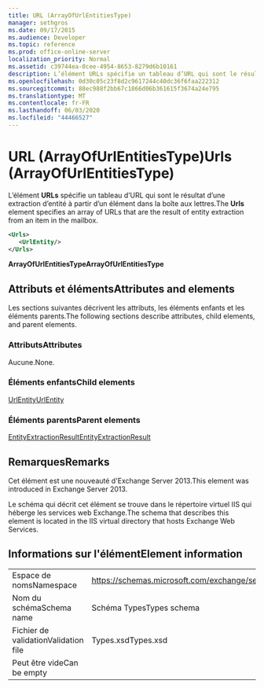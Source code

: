 ```yaml
---
title: URL (ArrayOfUrlEntitiesType)
manager: sethgros
ms.date: 09/17/2015
ms.audience: Developer
ms.topic: reference
ms.prod: office-online-server
localization_priority: Normal
ms.assetid: c39744ea-0cee-4954-8653-8279d6b10161
description: L’élément URLs spécifie un tableau d’URL qui sont le résultat d’une extraction d’entité à partir d’un élément dans la boîte aux lettres.
ms.openlocfilehash: 0d30c05c23f8d2c9617244c40dc36f6faa222312
ms.sourcegitcommit: 88ec988f2bb67c1866d06b361615f3674a24e795
ms.translationtype: MT
ms.contentlocale: fr-FR
ms.lasthandoff: 06/03/2020
ms.locfileid: "44466527"
---
```

# <a name="urls-arrayofurlentitiestype"></a><span data-ttu-id="d8a1b-103">URL (ArrayOfUrlEntitiesType)</span><span class="sxs-lookup"><span data-stu-id="d8a1b-103">Urls (ArrayOfUrlEntitiesType)</span></span>

<span data-ttu-id="d8a1b-104">L’élément **URLs** spécifie un tableau d’URL qui sont le résultat d’une extraction d’entité à partir d’un élément dans la boîte aux lettres.</span><span class="sxs-lookup"><span data-stu-id="d8a1b-104">The **Urls** element specifies an array of URLs that are the result of entity extraction from an item in the mailbox.</span></span> 
  
```XML
<Urls>
   <UrlEntity/>
</Urls>
```

 <span data-ttu-id="d8a1b-105">**ArrayOfUrlEntitiesType**</span><span class="sxs-lookup"><span data-stu-id="d8a1b-105">**ArrayOfUrlEntitiesType**</span></span>
## <a name="attributes-and-elements"></a><span data-ttu-id="d8a1b-106">Attributs et éléments</span><span class="sxs-lookup"><span data-stu-id="d8a1b-106">Attributes and elements</span></span>

<span data-ttu-id="d8a1b-107">Les sections suivantes décrivent les attributs, les éléments enfants et les éléments parents.</span><span class="sxs-lookup"><span data-stu-id="d8a1b-107">The following sections describe attributes, child elements, and parent elements.</span></span>
  
### <a name="attributes"></a><span data-ttu-id="d8a1b-108">Attributs</span><span class="sxs-lookup"><span data-stu-id="d8a1b-108">Attributes</span></span>

<span data-ttu-id="d8a1b-109">Aucune.</span><span class="sxs-lookup"><span data-stu-id="d8a1b-109">None.</span></span>
  
### <a name="child-elements"></a><span data-ttu-id="d8a1b-110">Éléments enfants</span><span class="sxs-lookup"><span data-stu-id="d8a1b-110">Child elements</span></span>

[<span data-ttu-id="d8a1b-111">UrlEntity</span><span class="sxs-lookup"><span data-stu-id="d8a1b-111">UrlEntity</span></span>](urlentity.md)
  
### <a name="parent-elements"></a><span data-ttu-id="d8a1b-112">Éléments parents</span><span class="sxs-lookup"><span data-stu-id="d8a1b-112">Parent elements</span></span>

[<span data-ttu-id="d8a1b-113">EntityExtractionResult</span><span class="sxs-lookup"><span data-stu-id="d8a1b-113">EntityExtractionResult</span></span>](entityextractionresult.md)
  
## <a name="remarks"></a><span data-ttu-id="d8a1b-114">Remarques</span><span class="sxs-lookup"><span data-stu-id="d8a1b-114">Remarks</span></span>

<span data-ttu-id="d8a1b-115">Cet élément est une nouveauté d'Exchange Server 2013.</span><span class="sxs-lookup"><span data-stu-id="d8a1b-115">This element was introduced in Exchange Server 2013.</span></span>
  
<span data-ttu-id="d8a1b-116">Le schéma qui décrit cet élément se trouve dans le répertoire virtuel IIS qui héberge les services web Exchange.</span><span class="sxs-lookup"><span data-stu-id="d8a1b-116">The schema that describes this element is located in the IIS virtual directory that hosts Exchange Web Services.</span></span>
  
## <a name="element-information"></a><span data-ttu-id="d8a1b-117">Informations sur l'élément</span><span class="sxs-lookup"><span data-stu-id="d8a1b-117">Element information</span></span>

|||
|:-----|:-----|
|<span data-ttu-id="d8a1b-118">Espace de noms</span><span class="sxs-lookup"><span data-stu-id="d8a1b-118">Namespace</span></span>  <br/> |https://schemas.microsoft.com/exchange/services/2006/types  <br/> |
|<span data-ttu-id="d8a1b-119">Nom du schéma</span><span class="sxs-lookup"><span data-stu-id="d8a1b-119">Schema name</span></span>  <br/> |<span data-ttu-id="d8a1b-120">Schéma Types</span><span class="sxs-lookup"><span data-stu-id="d8a1b-120">Types schema</span></span>  <br/> |
|<span data-ttu-id="d8a1b-121">Fichier de validation</span><span class="sxs-lookup"><span data-stu-id="d8a1b-121">Validation file</span></span>  <br/> |<span data-ttu-id="d8a1b-122">Types.xsd</span><span class="sxs-lookup"><span data-stu-id="d8a1b-122">Types.xsd</span></span>  <br/> |
|<span data-ttu-id="d8a1b-123">Peut être vide</span><span class="sxs-lookup"><span data-stu-id="d8a1b-123">Can be empty</span></span>  <br/> ||
   

